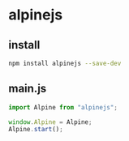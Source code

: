 # alpinejs

## install

```bash
npm install alpinejs --save-dev
```

## main.js

```javascript
import Alpine from "alpinejs";

window.Alpine = Alpine;
Alpine.start();
```
